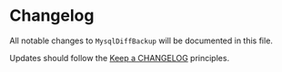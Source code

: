# Changelog

All notable changes to `MysqlDiffBackup` will be documented in this file.

Updates should follow the [Keep a CHANGELOG](http://keepachangelog.com/) principles.
